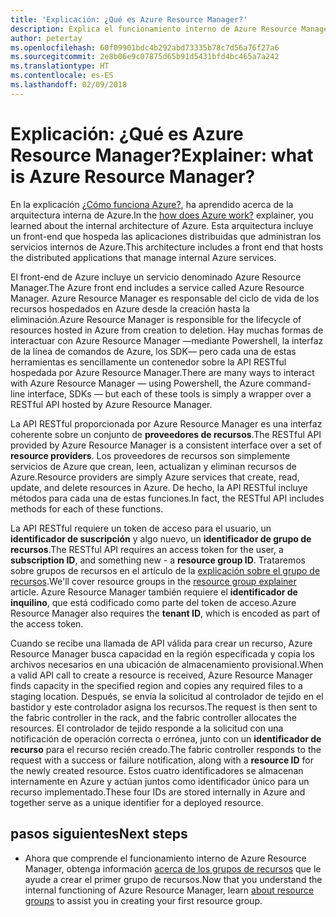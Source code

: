 ```yaml
---
title: 'Explicación: ¿Qué es Azure Resource Manager?'
description: Explica el funcionamiento interno de Azure Resource Manager
author: petertay
ms.openlocfilehash: 60f09901bdc4b292abd73335b78c7d56a76f27a6
ms.sourcegitcommit: 2e8b06e9c07875d65b91d5431bfd4bc465a7a242
ms.translationtype: HT
ms.contentlocale: es-ES
ms.lasthandoff: 02/09/2018
---
```

# <a name="explainer-what-is-azure-resource-manager"></a><span data-ttu-id="3b3ba-103">Explicación: ¿Qué es Azure Resource Manager?</span><span class="sxs-lookup"><span data-stu-id="3b3ba-103">Explainer: what is Azure Resource Manager?</span></span>

<span data-ttu-id="3b3ba-104">En la explicación [¿Cómo funciona Azure?](azure-explainer.md), ha aprendido acerca de la arquitectura interna de Azure.</span><span class="sxs-lookup"><span data-stu-id="3b3ba-104">In the [how does Azure work?](azure-explainer.md) explainer, you learned about the internal architecture of Azure.</span></span> <span data-ttu-id="3b3ba-105">Esta arquitectura incluye un front-end que hospeda las aplicaciones distribuidas que administran los servicios internos de Azure.</span><span class="sxs-lookup"><span data-stu-id="3b3ba-105">This architecture includes a front end that hosts the distributed applications that manage internal Azure services.</span></span>

<span data-ttu-id="3b3ba-106">El front-end de Azure incluye un servicio denominado Azure Resource Manager.</span><span class="sxs-lookup"><span data-stu-id="3b3ba-106">The Azure front end includes a service called Azure Resource Manager.</span></span> <span data-ttu-id="3b3ba-107">Azure Resource Manager es responsable del ciclo de vida de los recursos hospedados en Azure desde la creación hasta la eliminación.</span><span class="sxs-lookup"><span data-stu-id="3b3ba-107">Azure Resource Manager is responsible for the lifecycle of resources hosted in Azure from creation to deletion.</span></span> <span data-ttu-id="3b3ba-108">Hay muchas formas de interactuar con Azure Resource Manager &mdash;mediante Powershell, la interfaz de la línea de comandos de Azure, los SDK&mdash; pero cada una de estas herramientas es sencillamente un contenedor sobre la API RESTful hospedada por Azure Resource Manager.</span><span class="sxs-lookup"><span data-stu-id="3b3ba-108">There are many ways to interact with Azure Resource Manager &mdash; using Powershell, the Azure command-line interface, SDKs &mdash; but each of these tools is simply a wrapper over a RESTful API hosted by Azure Resource Manager.</span></span>

<span data-ttu-id="3b3ba-109">La API RESTful proporcionada por Azure Resource Manager es una interfaz coherente sobre un conjunto de **proveedores de recursos**.</span><span class="sxs-lookup"><span data-stu-id="3b3ba-109">The RESTful API provided by Azure Resource Manager is a consistent interface over a set of **resource providers**.</span></span> <span data-ttu-id="3b3ba-110">Los proveedores de recursos son simplemente servicios de Azure que crean, leen, actualizan y eliminan recursos de Azure.</span><span class="sxs-lookup"><span data-stu-id="3b3ba-110">Resource providers are simply Azure services that create, read, update, and delete resources in Azure.</span></span> <span data-ttu-id="3b3ba-111">De hecho, la API RESTful incluye métodos para cada una de estas funciones.</span><span class="sxs-lookup"><span data-stu-id="3b3ba-111">In fact, the RESTful API includes methods for each of these functions.</span></span> 

<span data-ttu-id="3b3ba-112">La API RESTful requiere un token de acceso para el usuario, un **identificador de suscripción** y algo nuevo, un **identificador de grupo de recursos**.</span><span class="sxs-lookup"><span data-stu-id="3b3ba-112">The RESTful API requires an access token for the user, a **subscription ID**, and something new - a **resource group ID**.</span></span> <span data-ttu-id="3b3ba-113">Trataremos sobre grupos de recursos en el artículo de la [explicación sobre el grupo de recursos](resource-group-explainer.md).</span><span class="sxs-lookup"><span data-stu-id="3b3ba-113">We'll cover resource groups in the [resource group explainer](resource-group-explainer.md) article.</span></span> <span data-ttu-id="3b3ba-114">Azure Resource Manager también requiere el **identificador de inquilino**, que está codificado como parte del token de acceso.</span><span class="sxs-lookup"><span data-stu-id="3b3ba-114">Azure Resource Manager also requires the **tenant ID**, which is encoded as part of the access token.</span></span> 

<span data-ttu-id="3b3ba-115">Cuando se recibe una llamada de API válida para crear un recurso, Azure Resource Manager busca capacidad en la región especificada y copia los archivos necesarios en una ubicación de almacenamiento provisional.</span><span class="sxs-lookup"><span data-stu-id="3b3ba-115">When a valid API call to create a resource is received, Azure Resource Manager finds capacity in the specified region and copies any required files to a staging location.</span></span> <span data-ttu-id="3b3ba-116">Después, se envía la solicitud al controlador de tejido en el bastidor y este controlador asigna los recursos.</span><span class="sxs-lookup"><span data-stu-id="3b3ba-116">The request is then sent to the fabric controller in the rack, and the fabric controller allocates the resources.</span></span> <span data-ttu-id="3b3ba-117">El controlador de tejido responde a la solicitud con una notificación de operación correcta o errónea, junto con un **identificador de recurso** para el recurso recién creado.</span><span class="sxs-lookup"><span data-stu-id="3b3ba-117">The fabric controller responds to the request with a success or failure notification, along with a **resource ID** for the newly created resource.</span></span> <span data-ttu-id="3b3ba-118">Estos cuatro identificadores se almacenan internamente en Azure y actúan juntos como identificador único para un recurso implementado.</span><span class="sxs-lookup"><span data-stu-id="3b3ba-118">These four IDs are stored internally in Azure and together serve as a unique identifier for a deployed resource.</span></span>

## <a name="next-steps"></a><span data-ttu-id="3b3ba-119">pasos siguientes</span><span class="sxs-lookup"><span data-stu-id="3b3ba-119">Next steps</span></span>

* <span data-ttu-id="3b3ba-120">Ahora que comprende el funcionamiento interno de Azure Resource Manager, obtenga información [acerca de los grupos de recursos](resource-group-explainer.md) que le ayude a crear el primer grupo de recursos.</span><span class="sxs-lookup"><span data-stu-id="3b3ba-120">Now that you understand the internal functioning of Azure Resource Manager, learn [about resource groups](resource-group-explainer.md) to assist you in creating your first resource group.</span></span>
